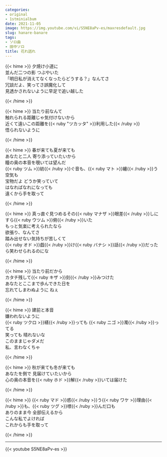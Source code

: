 ```yaml
---
categories:
- original
- 1stminialbum
date: 2021-11-05
image: https://img.youtube.com/vi/S5NE8aPv-es/maxresdefault.jpg
slug: hanare-banare
tags:
- ソロ曲
- 田中ソロ
title: 花れ話れ
---
```



{{< hime >}}
夕焼け小道に  
並んだ二つの影 つぶやいた  
「明日私が消えてなくなったらどうする？」なんてさ  
冗談だよ、笑ってさ誤魔化して  
見透かされないように早足で追い越した  

{{< /hime >}}

{{< hime >}}
当たり前なんて  
触れられる距離じゃ気付けないから  
近くて遠いこの距離を{{< ruby "ツカッタ" >}}利用した{{< /ruby >}}  
悟られないように  

{{< /hime >}}

{{< hime >}}
春が来ても夏が来ても  
あなたと二人 寄り添っていたいから  
瞳の奥の本音を覗いては望んだ  
{{< ruby ツム >}}紡{{< /ruby >}}ぐ音も、{{< ruby マト >}}纏{{< /ruby >}}う空気も  
宝物だよ どうか笑っていて  
はなればなれになっても  
遠くから手を取って  

{{< /hime >}}

{{< hime >}}
真っ直ぐ見つめるその{{< ruby マナザ >}}眼差{{< /ruby >}}しにすら{{< ruby ウツム >}}俯{{< /ruby >}}いた  
もっと気楽に考えられたなら  
欲張り、なんてさ  
踏み出せない気持ちが苦しくて  
{{< ruby オド >}}戯{{< /ruby >}}け{{< ruby バナシ >}}話{{< /ruby >}}だったら笑わせられるのにな  

{{< /hime >}}

{{< hime >}}
当たり前だから  
カタチ残して{{< ruby キザ >}}刻{{< /ruby >}}みつけた  
あなたとここまで歩んできた日を  
忘れてしまわぬように ねぇ  

{{< /hime >}}

{{< hime >}}
建前と本音  
嫌われないように  
{{< ruby ツクロ >}}繕{{< /ruby >}}っても {{< ruby ニゴ >}}濁{{< /ruby >}}ってる  
笑っても 晴れないな  
このままじゃダメだ  
私、言わなくちゃ  

{{< /hime >}}

{{< hime >}}
秋が来ても冬が来ても  
あなたを側で 見届けていたいから  
心の奥の本音を{{< ruby ホド >}}解{{< /ruby >}}いては届けた  

{{< /hime >}}

{{< hime >}}
{{< ruby マド >}}惑{{< /ruby >}}う{{< ruby ワケ >}}理由{{< /ruby >}}も、{{< ruby ツグ >}}噤{{< /ruby >}}んだ口も  
ありのまま今 全部伝えるから  
こんな私でよければ  
これからも手を取って  

{{< /hime >}}

---

{{< youtube S5NE8aPv-es >}}